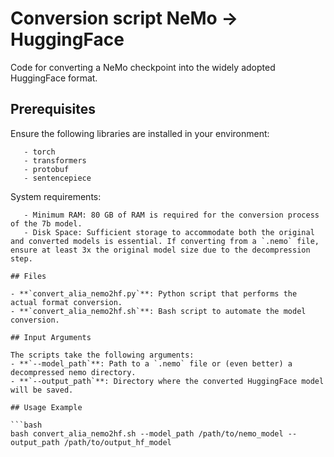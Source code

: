 # Conversion script NeMo -> HuggingFace

Code for converting a NeMo checkpoint into the widely adopted HuggingFace format.

## Prerequisites   

Ensure the following libraries are installed in your environment:
```
   - torch
   - transformers
   - protobuf
   - sentencepiece
```
System requirements:
```
   - Minimum RAM: 80 GB of RAM is required for the conversion process of the 7b model.  
   - Disk Space: Sufficient storage to accommodate both the original and converted models is essential. If converting from a `.nemo` file, ensure at least 3x the original model size due to the decompression step.

## Files

- **`convert_alia_nemo2hf.py`**: Python script that performs the actual format conversion.
- **`convert_alia_nemo2hf.sh`**: Bash script to automate the model conversion.

## Input Arguments

The scripts take the following arguments:
- **`--model_path`**: Path to a `.nemo` file or (even better) a decompressed nemo directory.
- **`--output_path`**: Directory where the converted HuggingFace model will be saved.

## Usage Example

```bash
bash convert_alia_nemo2hf.sh --model_path /path/to/nemo_model --output_path /path/to/output_hf_model
```
